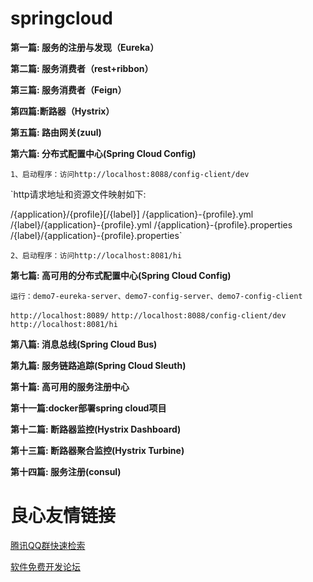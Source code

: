 # springcloud

**第一篇: 服务的注册与发现（Eureka）**

**第二篇: 服务消费者（rest+ribbon）**

**第三篇: 服务消费者（Feign）**

**第四篇:断路器（Hystrix）**

**第五篇: 路由网关(zuul)**

**第六篇: 分布式配置中心(Spring Cloud Config)**

`1、启动程序：访问http://localhost:8088/config-client/dev`

`http请求地址和资源文件映射如下:

/{application}/{profile}[/{label}]
/{application}-{profile}.yml
/{label}/{application}-{profile}.yml
/{application}-{profile}.properties
/{label}/{application}-{profile}.properties`

`2、启动程序：访问http://localhost:8081/hi`

**第七篇: 高可用的分布式配置中心(Spring Cloud Config)**

`运行：demo7-eureka-server、demo7-config-server、demo7-config-client`

`http://localhost:8089/`
`http://localhost:8088/config-client/dev`
`http://localhost:8081/hi`

**第八篇: 消息总线(Spring Cloud Bus)**

**第九篇: 服务链路追踪(Spring Cloud Sleuth)**

**第十篇: 高可用的服务注册中心**

**第十一篇:docker部署spring cloud项目**

**第十二篇: 断路器监控(Hystrix Dashboard)**

**第十三篇: 断路器聚合监控(Hystrix Turbine)**

**第十四篇: 服务注册(consul)**


 # 良心友情链接

[腾讯QQ群快速检索](http://u.720life.cn/s/8cf73f7c)

[软件免费开发论坛](http://u.720life.cn/s/bbb01dc0)